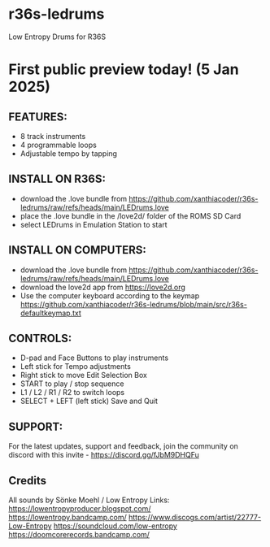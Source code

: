# r36s-ledrums
Low Entropy Drums for R36S

# First public preview today! (5 Jan 2025)

## FEATURES:
* 8 track instruments
* 4 programmable loops
* Adjustable tempo by tapping

## INSTALL ON R36S:
* download the .love bundle from https://github.com/xanthiacoder/r36s-ledrums/raw/refs/heads/main/LEDrums.love
* place the .love bundle in the /love2d/ folder of the ROMS SD Card
* select LEDrums in Emulation Station to start

## INSTALL ON COMPUTERS:
* download the .love bundle from https://github.com/xanthiacoder/r36s-ledrums/raw/refs/heads/main/LEDrums.love
* download the love2d app from https://love2d.org
* Use the computer keyboard according to the keymap https://github.com/xanthiacoder/r36s-ledrums/blob/main/src/r36s-defaultkeymap.txt

## CONTROLS:
* D-pad and Face Buttons to play instruments
* Left stick for Tempo adjustments
* Right stick to move Edit Selection Box
* START to play / stop sequence
* L1 / L2 / R1 / R2 to switch loops
* SELECT + LEFT (left stick) Save and Quit

## SUPPORT:
For the latest updates, support and feedback, join the community on discord with this invite - https://discord.gg/fJbM9DHQFu 

## Credits
All sounds by Sönke Moehl / Low Entropy
Links:
https://lowentropyproducer.blogspot.com/
https://lowentropy.bandcamp.com/
https://www.discogs.com/artist/22777-Low-Entropy
https://soundcloud.com/low-entropy
https://doomcorerecords.bandcamp.com/
